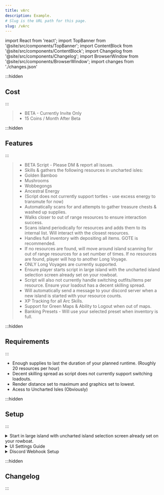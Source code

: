 ```yaml
---
title: vArc
description: Example.
# Slug is the URL path for this page.
slug: /vArc
---
```


import React from 'react';
import TopBanner from '@site/src/components/TopBanner';
import ContentBlock from '@site/src/components/ContentBlock';
import Changelog from '@site/src/components/Changelog';
import BrowserWindow from '@site/src/components/BrowserWindow';
import changes from './changes.json'

<TopBanner title="vArc" version="v0.0.3" author="Vopori" skill="Woodcutting">
</TopBanner>

:::hidden

## Cost

:::

<ContentBlock title="Cost">

> - BETA - Currently Invite Only
> - 15 Coins / Month After Beta

</ContentBlock>

:::hidden

## Features

:::

<ContentBlock title="Features">

> - BETA Script - Please DM & report all issues.
> - Skills & gathers the following resources in uncharted isles:
>  - Golden Bamboo
>  - Mushrooms
>  - Wobbegongs
>  - Ancestral Energy
>  - (Script does not currently support tortles - use excess energy to transmute for now)
> - Automatically scans for and attempts to gather treasure chests & washed up supplies.
> - Walks closer to out of range resources to ensure interaction success.
> - Scans island periodically for resources and adds them to its internal list. Will interact with the closest resources.
> - Handles full inventory with depositing all items. GOTE is recommended. 
> - If no resources are found, will move around island scanning for out of range resources for a set number of times. If no resources are found, player will hop to another Long Voyage.
> - ONLY Long Voyages are currently supported.
> - Ensure player starts script in large island with the uncharted island selection screen already set on your rowboat.
> - Script will also not currently handle switching outfits/items per resource. Ensure your loadout has a decent skilling spread.
> - Will automatically send a message to your discord server when a new island is started with your resource counts.
> - XP Tracking for all Arc Skills.
> - Support for Green Maps & Ability to Logout when out of maps.
> - Banking Presets - Will use your selected preset when inventory is full.

</ContentBlock>

:::hidden

## Requirements

:::
<ContentBlock title="Requirements">

- Enough supplies to last the duration of your planned runtime. (Roughly 20 resources per hour)
- Decent skilling spread as script does not currently support switching loadouts.
- Render distance set to maximum and graphics set to lowest.
- Acess to Uncharted Isles (Obviously)

</ContentBlock>

:::hidden

## Setup

:::
<ContentBlock title="Setup">

<details>
<summary>Start in large island with uncharted island selection screen already set on your rowboat.</summary>

![Setup](setup.jpg)

> - The settings above should show when you use the "Leave" option on the rowboat.


</details>

<details>
<summary>UI Settings Guide</summary>

![UI Settings](ui.png)

> - Ensure your UI settings are set to the minimum with maximum render distance.

</details>

<details>
<summary>Discord Webhook Setup</summary>
> - First, you need to create a Discord channel to receive vArc notifications.
![Discord Webhook Setup1](screen1-my-channel.jpg)
> - Log in to Discord, open your server, open the Discord channel you want to receive AidaForm notifications. From the channel menu, select Edit channel (click the small cog button).
![Discord Webhook Setup2](screen2-webhooks.jpg)
> - On the left side panel click on Webhooks menu item.
![Discord Webhook Setup3](screen3-create-webhook.jpg)
> - Click the Create Webhook button, fill in the Webhook Name, select a channel from the drop-down menu you’d like to send responses, and optionally, edit the avatar of your choice.
![Discord Webhook Setup4](screen4-save.jpg)
> - Scroll down a bit, and you’ll find the Webhook URL that needed to be provided to vARc settings window. Simply, paste it into the Webhook URL field.


</details>

</ContentBlock>

:::hidden

## Changelog

:::

<Changelog changes={changes}>

</Changelog>
